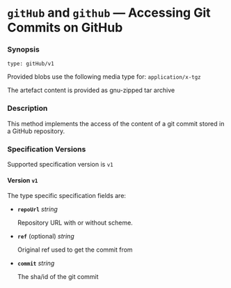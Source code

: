 # `gitHub` and `github`  &#8212; Accessing Git Commits on GitHub


### Synopsis

```
type: gitHub/v1
```

Provided blobs use the following media type for: `application/x-tgz`

The artefact content is provided as gnu-zipped tar archive

### Description

This method implements the access of the content of a git commit stored in a
GitHub repository.

### Specification Versions

Supported specification version is `v1`

#### Version `v1`

The type specific specification fields are:

- **`repoUrl`**  *string*

  Repository URL with or without scheme.

- **`ref`** (optional) *string*

  Original ref used to get the commit from

- **`commit`** *string*

  The sha/id of the git commit


